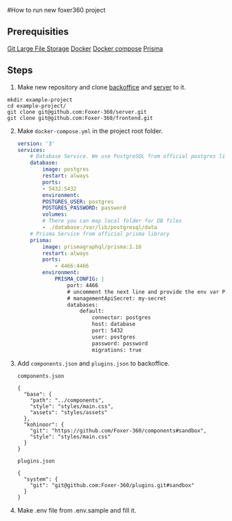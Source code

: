 
#How to run new foxer360 project

## Prerequisities

[Git Large File Storage](https://git-lfs.github.com/)
[Docker](https://www.docker.com/)
[Docker compose](https://github.com/docker/compose)
[Prisma](https://www.prisma.io/)

## Steps
 1. Make new repository and clone [backoffice](https://github.com/Foxer-360/backoffice) and [server](https://github.com/Foxer-360/server) to it.

```
mkdir example-project
cd example-project/
git clone git@github.com:Foxer-360/server.git
git clone git@github.com:Foxer-360/frontend.git
```
2. Make `docker-compose.yml` in the project root folder.
	```yaml
	version: '3'
	services:
		# Database Service. We use PostgreSQL from official postgres library
		database:
			image: postgres
			restart: always
			ports:
			- 5432:5432
			environment:
			POSTGRES_USER: postgres
			POSTGRES_PASSWORD: password
			volumes:
			# There you can map local folder for DB files
			- ./database:/var/lib/postgresql/data
		# Prisma Service from official prisma library
		prisma:
			image: prismagraphql/prisma:1.16
			restart: always
			ports:
				- 4466:4466
			environment:
				PRISMA_CONFIG: |
					port: 4466
					# uncomment the next line and provide the env var PRISMA_MANAGEMENT_API_SECRET=my-secret to activate cluster security
					# managementApiSecret: my-secret
					databases:
						default:
							connector: postgres
							host: database
							port: 5432
							user: postgres
							password: password
							migrations: true
	```
3. Add `components.json`  and `plugins.json` to backoffice.	

	`components.json`
	```
	{
	  "base": {
	    "path": "../components",
	    "style": "styles/main.css",
	    "assets": "styles/assets"
	  },
	  "kohinoor": {
	    "git": "https://github.com/Foxer-360/components#sandbox",
	    "style": "styles/main.css"
	  }
	}
	```

	`plugins.json`

	```
	{
	  "system": {
	    "git": "git@github.com:Foxer-360/plugins.git#sandbox"
	  }
	}
	```
4. Make .env file from .env.sample and fill it.
